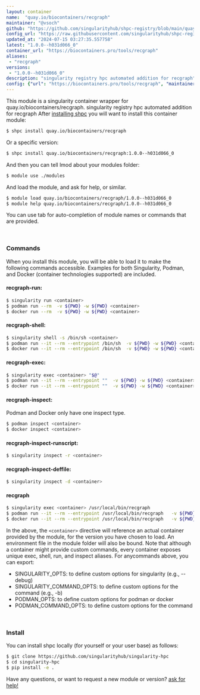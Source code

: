 ```yaml
---
layout: container
name:  "quay.io/biocontainers/recgraph"
maintainer: "@vsoch"
github: "https://github.com/singularityhub/shpc-registry/blob/main/quay.io/biocontainers/recgraph/container.yaml"
config_url: "https://raw.githubusercontent.com/singularityhub/shpc-registry/main/quay.io/biocontainers/recgraph/container.yaml"
updated_at: "2024-07-15 03:27:35.557758"
latest: "1.0.0--h031d066_0"
container_url: "https://biocontainers.pro/tools/recgraph"
aliases:
 - "recgraph"
versions:
 - "1.0.0--h031d066_0"
description: "singularity registry hpc automated addition for recgraph"
config: {"url": "https://biocontainers.pro/tools/recgraph", "maintainer": "@vsoch", "description": "singularity registry hpc automated addition for recgraph", "latest": {"1.0.0--h031d066_0": "sha256:3534eba6ca4986a588c86067f458b201764ca85a0b8770ca74e5111a71514beb"}, "tags": {"1.0.0--h031d066_0": "sha256:3534eba6ca4986a588c86067f458b201764ca85a0b8770ca74e5111a71514beb"}, "docker": "quay.io/biocontainers/recgraph", "aliases": {"recgraph": "/usr/local/bin/recgraph"}}
---
```


This module is a singularity container wrapper for quay.io/biocontainers/recgraph.
singularity registry hpc automated addition for recgraph
After [installing shpc](#install) you will want to install this container module:


```bash
$ shpc install quay.io/biocontainers/recgraph
```

Or a specific version:

```bash
$ shpc install quay.io/biocontainers/recgraph:1.0.0--h031d066_0
```

And then you can tell lmod about your modules folder:

```bash
$ module use ./modules
```

And load the module, and ask for help, or similar.

```bash
$ module load quay.io/biocontainers/recgraph/1.0.0--h031d066_0
$ module help quay.io/biocontainers/recgraph/1.0.0--h031d066_0
```

You can use tab for auto-completion of module names or commands that are provided.

<br>

### Commands

When you install this module, you will be able to load it to make the following commands accessible.
Examples for both Singularity, Podman, and Docker (container technologies supported) are included.

#### recgraph-run:

```bash
$ singularity run <container>
$ podman run --rm  -v ${PWD} -w ${PWD} <container>
$ docker run --rm  -v ${PWD} -w ${PWD} <container>
```

#### recgraph-shell:

```bash
$ singularity shell -s /bin/sh <container>
$ podman run --it --rm --entrypoint /bin/sh  -v ${PWD} -w ${PWD} <container>
$ docker run --it --rm --entrypoint /bin/sh  -v ${PWD} -w ${PWD} <container>
```

#### recgraph-exec:

```bash
$ singularity exec <container> "$@"
$ podman run --it --rm --entrypoint ""  -v ${PWD} -w ${PWD} <container> "$@"
$ docker run --it --rm --entrypoint ""  -v ${PWD} -w ${PWD} <container> "$@"
```

#### recgraph-inspect:

Podman and Docker only have one inspect type.

```bash
$ podman inspect <container>
$ docker inspect <container>
```

#### recgraph-inspect-runscript:

```bash
$ singularity inspect -r <container>
```

#### recgraph-inspect-deffile:

```bash
$ singularity inspect -d <container>
```


#### recgraph

```bash
$ singularity exec <container> /usr/local/bin/recgraph
$ podman run --it --rm --entrypoint /usr/local/bin/recgraph   -v ${PWD} -w ${PWD} <container> -c " $@"
$ docker run --it --rm --entrypoint /usr/local/bin/recgraph   -v ${PWD} -w ${PWD} <container> -c " $@"
```



In the above, the `<container>` directive will reference an actual container provided
by the module, for the version you have chosen to load. An environment file in the
module folder will also be bound. Note that although a container
might provide custom commands, every container exposes unique exec, shell, run, and
inspect aliases. For anycommands above, you can export:

 - SINGULARITY_OPTS: to define custom options for singularity (e.g., --debug)
 - SINGULARITY_COMMAND_OPTS: to define custom options for the command (e.g., -b)
 - PODMAN_OPTS: to define custom options for podman or docker
 - PODMAN_COMMAND_OPTS: to define custom options for the command

<br>

### Install

You can install shpc locally (for yourself or your user base) as follows:

```bash
$ git clone https://github.com/singularityhub/singularity-hpc
$ cd singularity-hpc
$ pip install -e .
```

Have any questions, or want to request a new module or version? [ask for help!](https://github.com/singularityhub/singularity-hpc/issues)